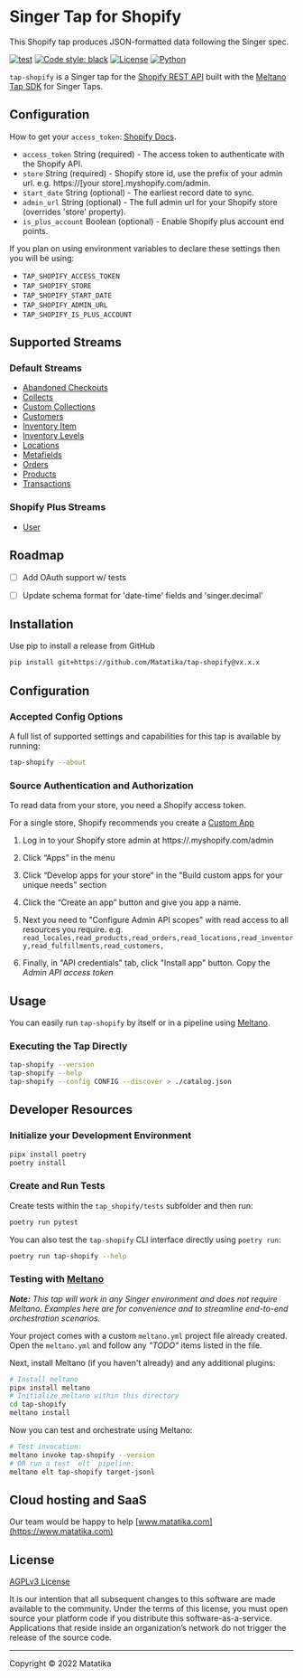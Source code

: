 # Singer Tap for Shopify

This Shopify tap produces JSON-formatted data following the Singer spec.

[![test](https://github.com/matatika/tap-shopify/actions/workflows/ci_workflow.yml/badge.svg)](https://github.com/matatika/tap-shopify/actions/workflows/ci_workflow.yml)
[![Code style: black](https://img.shields.io/badge/code%20style-black-000000.svg)](https://github.com/psf/black)
[![License](https://img.shields.io/github/license/matatika/tap-shopify)](LICENSE.md)
[![Python](https://img.shields.io/static/v1?logo=python&label=python&message=3.7%20|%203.8%20|%203.9&color=blue)]()

`tap-shopify` is a Singer tap for the [Shopify REST API](https://shopify.dev/api) built 
with the [Meltano Tap SDK](https://sdk.meltano.com) for Singer Taps.

## Configuration

How to get your `access_token`: [Shopify Docs](https://www.shopify.co.uk/partners/blog/17056443-how-to-generate-a-shopify-api-token).

- `access_token` String (required)  - The access token to authenticate with the Shopify API.
- `store` String (required) - Shopify store id, use the prefix of your admin url. e.g. https://[your store].myshopify.com/admin.
- `start_date` String (optional) - The earliest record date to sync.
- `admin_url` String (optional) - The full admin url for your Shopify store (overrides 'store' property).
- `is_plus_account` Boolean (optional) - Enable Shopify plus account end points.

If you plan on using environment variables to declare these settings then you will be using:
- `TAP_SHOPIFY_ACCESS_TOKEN`
- `TAP_SHOPIFY_STORE`
- `TAP_SHOPIFY_START_DATE`
- `TAP_SHOPIFY_ADMIN_URL`
- `TAP_SHOPIFY_IS_PLUS_ACCOUNT`

## Supported Streams

### Default Streams

* [Abandoned Checkouts](https://shopify.dev/api/admin-rest/2022-01/resources/abandoned-checkouts)
* [Collects](https://shopify.dev/api/admin-rest/2022-01/resources/collect)
* [Custom Collections](https://shopify.dev/api/admin-rest/2022-01/resources/customcollection)
* [Customers](https://shopify.dev/api/admin-rest/2022-01/resources/customer)
* [Inventory Item](https://shopify.dev/api/admin-rest/2022-01/resources/inventoryitem)
* [Inventory Levels](https://shopify.dev/api/admin-rest/2022-01/resources/inventorylevel)
* [Locations](https://shopify.dev/api/admin-rest/2022-01/resources/location)
* [Metafields](https://shopify.dev/api/admin-rest/2022-01/resources/metafield)
* [Orders](https://shopify.dev/api/admin-rest/2022-01/resources/order)
* [Products](https://shopify.dev/api/admin-rest/2022-01/resources/product)
* [Transactions](https://shopify.dev/api/admin-rest/2022-01/resources/transaction)

### Shopify Plus Streams

* [User](https://shopify.dev/api/admin-rest/2022-01/resources/user#resource-object)


## Roadmap

- [ ] Add OAuth support w/ tests
- [ ] Update schema format for 'date-time' fields and 'singer.decimal'



## Installation

Use pip to install a release from GitHub

```bash
pip install git+https://github.com/Matatika/tap-shopify@vx.x.x
```

## Configuration

### Accepted Config Options

A full list of supported settings and capabilities for this tap is available by running:

```bash
tap-shopify --about
```

### Source Authentication and Authorization

To read data from your store, you need a Shopify access token.

For a single store, Shopify recommends you create a [Custom App](https://help.shopify.com/en/manual/apps/custom-apps)

1. Log in to your Shopify store admin at https://<store>.myshopify.com/admin

2. Click “Apps” in the menu

3. Click “Develop apps for your store” in the "Build custom apps for your unique needs" section

4. Click the “Create an app” button and give you app a name.

5. Next you need to "Configure Admin API scopes" with read access to all resources you require. e.g. `read_locales,read_products,read_orders,read_locations,read_inventory,read_fulfillments,read_customers,`

6. Finally, in "API credentials" tab, click "Install app" button.  Copy the *Admin API access token*


## Usage

You can easily run `tap-shopify` by itself or in a pipeline using [Meltano](https://meltano.com/).

### Executing the Tap Directly

```bash
tap-shopify --version
tap-shopify --help
tap-shopify --config CONFIG --discover > ./catalog.json
```

## Developer Resources

### Initialize your Development Environment

```bash
pipx install poetry
poetry install
```

### Create and Run Tests

Create tests within the `tap_shopify/tests` subfolder and
  then run:

```bash
poetry run pytest
```

You can also test the `tap-shopify` CLI interface directly using `poetry run`:

```bash
poetry run tap-shopify --help
```

### Testing with [Meltano](https://www.meltano.com)

_**Note:** This tap will work in any Singer environment and does not require Meltano.
Examples here are for convenience and to streamline end-to-end orchestration scenarios._

Your project comes with a custom `meltano.yml` project file already created. Open the `meltano.yml` and follow any _"TODO"_ items listed in the file.

Next, install Meltano (if you haven't already) and any additional plugins:

```bash
# Install meltano
pipx install meltano
# Initialize meltano within this directory
cd tap-shopify
meltano install
```

Now you can test and orchestrate using Meltano:

```bash
# Test invocation:
meltano invoke tap-shopify --version
# OR run a test `elt` pipeline:
meltano elt tap-shopify target-jsonl
```


## Cloud hosting and SaaS
Our team would be happy to help [www.matatika.com](https://www.matatika.com)


## License
[AGPLv3 License](LICENSE)

It is our intention that all subsequent changes to this software are made available to the community. Under the terms of this license, you must open source your platform code if you distribute this software-as-a-service.  Applications that reside inside an organization’s network do not trigger the release of the source code.


---

Copyright &copy; 2022 Matatika

